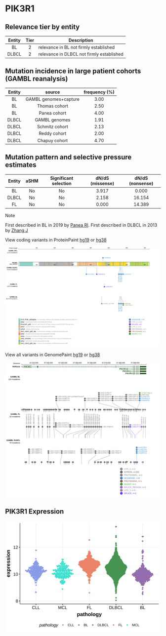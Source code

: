 # PIK3R1

## Relevance tier by entity

|Entity|Tier|Description                              |
|:------:|:----:|-----------------------------------------|
|BL    |2   |relevance in BL not firmly established   |
|DLBCL |2   |relevance in DLBCL not firmly established|

## Mutation incidence in large patient cohorts (GAMBL reanalysis)

|Entity|source               |frequency (%)|
|:------:|:---------------------:|:-------------:|
|BL    |GAMBL genomes+capture|3.00         |
|BL    |Thomas cohort        |2.50         |
|BL    |Panea cohort         |4.00         |
|DLBCL |GAMBL genomes        |1.91         |
|DLBCL |Schmitz cohort       |2.13         |
|DLBCL |Reddy cohort         |2.00         |
|DLBCL |Chapuy cohort        |4.70         |

## Mutation pattern and selective pressure estimates

|Entity|aSHM|Significant selection|dN/dS (missense)|dN/dS (nonsense)|
|:------:|:----:|:---------------------:|:----------------:|:----------------:|
|BL    |No  |No                   |3.917           | 0.000          |
|DLBCL |No  |No                   |2.158           |16.154          |
|FL    |No  |No                   |0.000           |14.389          |


> [!NOTE]
> First described in BL in 2019 by [Panea RI](https://pubmed.ncbi.nlm.nih.gov/31558468). First described in DLBCL in 2013 by [Zhang J](https://pubmed.ncbi.nlm.nih.gov/23292937)


View coding variants in ProteinPaint [hg19](https://morinlab.github.io/LLMPP/GAMBL/PIK3R1_protein.html)  or [hg38](https://morinlab.github.io/LLMPP/GAMBL/PIK3R1_protein_hg38.html)

![image](images/proteinpaint/PIK3R1_NM_181523.svg)

View all variants in GenomePaint [hg19](https://morinlab.github.io/LLMPP/GAMBL/PIK3R1.html)  or [hg38](https://morinlab.github.io/LLMPP/GAMBL/PIK3R1_hg38.html)

![image](images/proteinpaint/PIK3R1.svg)
## PIK3R1 Expression
![image](images/gene_expression/PIK3R1_by_pathology.svg)
